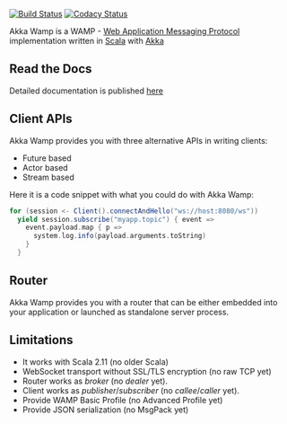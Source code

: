 [![Build Status][travis-image]][travis-url] [![Codacy Status][codacy-image]][codacy-url]

Akka Wamp is a WAMP - [Web Application Messaging Protocol](http://wamp-proto.org/) implementation written in [Scala](http://scala-lang.org/) with [Akka](http://akka.io/)

## Read the Docs
Detailed documentation is published [here](http://akka-wamp.readthedocs.io/)

## Client APIs
Akka Wamp provides you with three alternative APIs in writing clients:

 * Future based
 * Actor based
 * Stream based

Here it is a code snippet with what you could do with Akka Wamp:
 
```scala
for (session <- Client().connectAndHello("ws://host:8080/ws"))
  yield session.subscribe("myapp.topic") { event =>
    event.payload.map { p =>
      system.log.info(payload.arguments.toString)
    }
  }
```
 
## Router
Akka Wamp provides you with a router that can be either embedded into your application or launched as standalone server process.

## Limitations

 * It works with Scala 2.11 (no older Scala)
 * WebSocket transport without SSL/TLS encryption (no raw TCP yet)  
 * Router works as _broker_ (no _dealer_ yet).
 * Client works as _publisher_/_subscriber_ (no _callee_/_caller_ yet).
 * Provide WAMP Basic Profile (no Advanced Profile yet)
 * Provide JSON serialization (no MsgPack yet)

[travis-image]: https://travis-ci.org/angiolep/akka-wamp.svg?branch=master
[travis-url]: https://travis-ci.org/angiolep/akka-wamp

[codacy-image]: https://api.codacy.com/project/badge/grade/f66d939188b944bbbfacde051a015ca1
[codacy-url]: https://www.codacy.com/app/paolo-angioletti/akka-wamp

